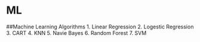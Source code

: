 # ML
##Machine Learning Algorithms
	1. Linear Regression
	2. Logestic Regression
	3. CART
	4. KNN
	5. Navie Bayes
	6. Random Forest
	7. SVM
